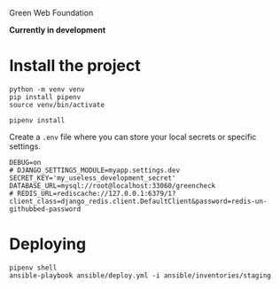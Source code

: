 Green Web Foundation

**Currently in development**

# Install the project

```
python -m venv venv
pip install pipenv
source venv/bin/activate

pipenv install
```


Create a `.env` file where you can store your local secrets or specific settings. 

```
DEBUG=on
# DJANGO_SETTINGS_MODULE=myapp.settings.dev
SECRET_KEY='my_useless_development_secret'
DATABASE_URL=mysql://root@localhost:33060/greencheck
# REDIS_URL=rediscache://127.0.0.1:6379/1?client_class=django_redis.client.DefaultClient&password=redis-un-githubbed-password

```


# Deploying

```
pipenv shell
ansible-playbook ansible/deploy.yml -i ansible/inventories/staging
```
